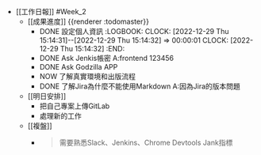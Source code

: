 - [[工作日報]] #Week_2
	- [[成果進度]] {{renderer :todomaster}}
		- DONE 設定個人資訊
		  :LOGBOOK:
		  CLOCK: [2022-12-29 Thu 15:14:31]--[2022-12-29 Thu 15:14:32] =>  00:00:01
		  CLOCK: [2022-12-29 Thu 15:14:32]
		  :END:
		- DONE  Ask Jenkis帳密 A:frontend 123456
		- DONE Ask Godzilla APP
		- NOW 了解真實環境和出版流程
		- DONE 了解Jira為什麼不能使用Markdown A:因為Jira的版本問題
	- [[明日安排]]
		- 把自己專案上傳GitLab
		- 處理新的工作
	- [[複盤]]
		- > 需要熟悉Slack、Jenkins、Chrome Devtools Jank指標